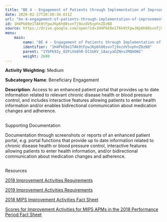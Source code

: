 ```yaml
---
title: "BE 4 - Engagement of Patients through Implementation of Improvements in Patient Portal"
date: 2020-02-27T20:50:34.611Z
url: "be-4-engagement-of-patients-through-implementation-of-improvements-in-patient-portal.md"
id: 1H4PkE0e1TAk9tFpwJKp6h80svnTj9xzdV5vphnZDzN8
source: https://drive.google.com/open?id=1H4PkE0e1TAk9tFpwJKp6h80svnTj9xzdV5vphnZDzN8
menu:
    main:
        name: "BE 4 - Engagement of Patients through Implementation of Improvements in Patient Portal"
        identifier: "1H4PkE0e1TAk9tFpwJKp6h80svnTj9xzdV5vphnZDzN8"
        parent: "1YbPb92y_0ZPiXk8hR-D11GKV_1AacyaOZNnv2MQmDWI"
        weight: 2680
---
```









**Activity Weighting**: Medium

**Subcategory Name**: Beneficiary Engagement

**Description**: Access to an enhanced patient portal that provides up to date information related to relevant chronic disease health or blood pressure control, and includes interactive features allowing patients to enter health information and/or enables bidirectional communication about medication changes and adherence.







## 

Supporting Documentation

Documentation through screenshots or reports of an enhanced patient portal, e.g. portal functions that provide up to date information related to chronic disease health or blood pressure control, interactive features allowing patients to enter health information, and/or bidirectional communication about medication changes and adherence.







## 

Resources

[2018 Improvement Activities Requirements](https://qpp.cms.gov/mips/improvement-activities?py=2018)

[2019 Improvement Activities Requirements](https://qpp.cms.gov/mips/improvement-activities?py=2019)

[2018 MIPS Improvement Activities Fact Sheet](https://qpp.cms.gov/resource/2018%20MIPS%20Improvement%20Activities%20Fact%20Sheet)

[Scores for Improvement Activities for MIPS APMs in the 2018 Performance Period Fact Sheet](https://qpp.cms.gov/resource/2018%20MIPS%20APMs%20improvement%20Activities%20scores%20fact%20sheet)


